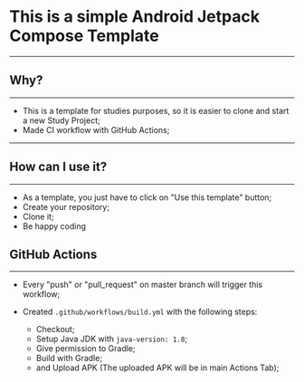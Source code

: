 # This is a simple Android Jetpack Compose Template
---

## Why?
---

- This is a template for studies purposes, so it is easier to clone and start a new Study Project;
- Made CI workflow with GitHub Actions;
---

## How can I use it?
---

- As a template, you just have to click on "Use this template" button;
- Create your repository;
- Clone it;
- Be happy coding

## GitHub Actions
---

- Every "push" or "pull_request" on master branch will trigger this workflow;

- Created `.github/workflows/build.yml` with the following steps:
    - Checkout;
    - Setup Java JDK with `java-version: 1.8`;
    - Give permission to Gradle;
    - Build with Gradle;
    - and Upload APK (The uploaded APK will be in main Actions Tab);
